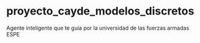 # proyecto_cayde_modelos_discretos
Agente inteligente que te guia por la universidad de las fuerzas armadas ESPE
